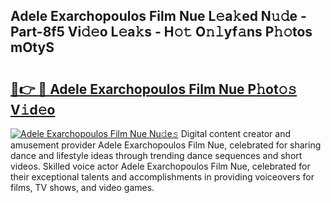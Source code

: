 ## Adele Exarchopoulos Film Nue L𝚎a𝚔ed N𝚞𝚍e - Part-8f5 Vi𝚍𝚎o L𝚎a𝚔s - H𝚘𝚝 O𝚗𝚕yf𝚊ns P𝚑𝚘tos mOtyS

# <h2><a href="http://kf3jw8.oniu.top/?m=Adele+Exarchopoulos+Film+Nue">🔗👉 🔴 Adele Exarchopoulos Film Nue P𝚑ot𝚘𝚜 V𝚒d𝚎o</a></h2>

[![Adele Exarchopoulos Film Nue Nu𝚍e𝚜](https://i.imgur.com/0qMVB7G.gif)](http://kf3jw8.oniu.top/?m=Adele+Exarchopoulos+Film+Nue)
Digital content creator and amusement provider Adele Exarchopoulos Film Nue, celebrated for sharing dance and lifestyle ideas through trending dance sequences and short videos. Skilled voice actor Adele Exarchopoulos Film Nue, celebrated for their exceptional talents and accomplishments in providing voiceovers for films, TV shows, and video games.  

